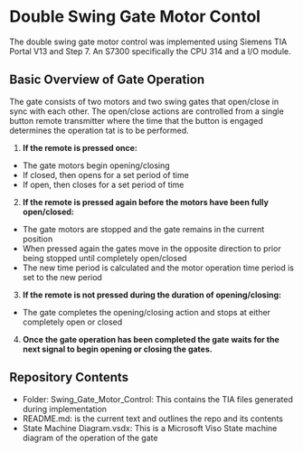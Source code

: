 # Double Swing Gate Motor Contol

The double swing gate motor control was implemented using Siemens TIA Portal V13 and Step 7.
An S7300 specifically the CPU 314 and a I/O module.

## Basic Overview of Gate Operation

The gate consists of two motors and two swing gates that open/close in sync with each other. The open/close actions are controlled from a single button remote transmitter where the time that the button is engaged determines the operation tat is to be performed.
1. **If the remote is pressed once:**
- The gate motors begin opening/closing
- If closed, then opens for a set period of time
- If open, then closes for a set period of time
2. **If the remote is pressed again before the motors have been fully open/closed:**
- The gate motors are stopped and the gate remains in the current position
- When pressed again the gates move in the opposite direction to prior being stopped until completely open/closed
- The new time period is calculated and the motor operation time period is set to the new period
3. **If the remote is not pressed during the duration of opening/closing:**
- The gate completes the opening/closing action and stops at either completely open or closed
4. **Once the gate operation has been completed the gate waits for the next signal to begin opening or closing the gates.**

## Repository Contents
- Folder: Swing_Gate_Motor_Control: This contains the TIA files generated during implementation
- README.md: is the current text and outlines the repo and its contents
- State Machine Diagram.vsdx: This is a Microsoft Viso State machine diagram of the operation of the gate
